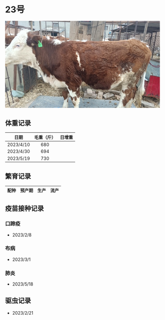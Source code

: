 # 23号
![23号](/images/simmental/fourth/23.jpeg)


## 体重记录
| 日期           |    毛重（斤）  |日增重|
| ------------- | :-----------: |:-----------: |
| 2023/4/10     |      680      ||
| 2023/4/30     |      694      ||
| 2023/5/19     |      730      ||
## 繁育记录
|配种|预产期|生产|流产|
|:------:|:------:|:------:|:------:|

## 疫苗接种记录
### 口蹄疫
- 2023/2/8
### 布病
- 2023/3/1
### 肺炎
- 2023/5/18

## 驱虫记录
- 2023/2/21
